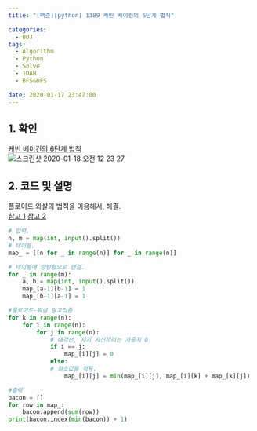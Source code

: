 ```yaml
---
title: "[백준][python] 1389 케빈 베이컨의 6단계 법칙"

categories:
  - BOJ
tags:
  - Algorithm
  - Python
  - Solve
  - 1DAB
  - BFS&DFS

date: 2020-01-17 23:47:00
---
```


## 1. 확인
[케빈 베이컨의 6단계 법칙](https://www.acmicpc.net/problem/1389)  
![스크린샷 2020-01-18 오전 12 23 27](https://user-images.githubusercontent.com/20227720/72623776-10993400-3989-11ea-8df6-99d33548e5f4.png)


## 2. 코드 및 설명

플로이드 와샬의 법칙을 이용해서, 해결.  
[참고 1](https://m.blog.naver.com/PostView.nhn?blogId=ndb796&logNo=221234427842&proxyReferer=https%3A%2F%2Fwww.google.com%2F)
[참고 2](https://claude-u.tistory.com/337)

```python
# 입력.
n, m = map(int, input().split())
# 테이블.
map_ = [[n for _ in range(n)] for _ in range(n)]

# 테이블에 양방향으로 연결.
for _ in range(m):
    a, b = map(int, input().split())
    map_[a-1][b-1] = 1
    map_[b-1][a-1] = 1

#플로이드-워셜 알고리즘
for k in range(n):
    for i in range(n):
        for j in range(n):
            # 대각선, 자기 자신끼리는 가중치 0
            if i == j:
                map_[i][j] = 0 
            else:
            # 최소값을 적용.
                map_[i][j] = min(map_[i][j], map_[i][k] + map_[k][j])

#출력
bacon = []
for row in map_:
    bacon.append(sum(row))
print(bacon.index(min(bacon)) + 1)

```